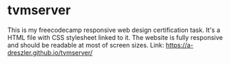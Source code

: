 # tvmserver
This is my freecodecamp responsive web design certification task. It's a HTML file with CSS stylesheet linked to it. The website is fully responsive and should be readable at most of screen sizes.
Link: https://a-dreszler.github.io/tvmserver/
